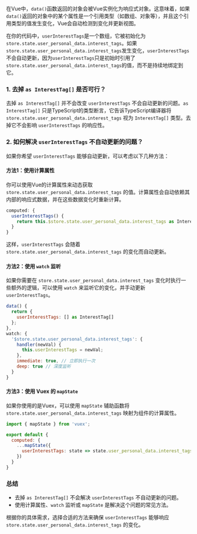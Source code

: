 在Vue中，`data()`函数返回的对象会被Vue实例化为响应式对象。这意味着，如果`data()`返回的对象中的某个属性是一个引用类型（如数组、对象等），并且这个引用类型的值发生变化，Vue会自动检测到变化并更新视图。

在你的代码中，`userInterestTags`是一个数组，它被初始化为`store.state.user_personal_data.interest_tags`。如果`store.state.user_personal_data.interest_tags`发生变化，`userInterestTags`不会自动更新，因为`userInterestTags`只是初始时引用了`store.state.user_personal_data.interest_tags`的值，而不是持续地绑定到它。

### 1. 去掉 `as InterestTag[]` 是否可行？
去掉 `as InterestTag[]` 并不会改变 `userInterestTags` 不会自动更新的问题。`as InterestTag[]` 只是TypeScript的类型断言，它告诉TypeScript编译器将 `store.state.user_personal_data.interest_tags` 视为 `InterestTag[]` 类型。去掉它不会影响 `userInterestTags` 的响应性。

### 2. 如何解决 `userInterestTags` 不自动更新的问题？
如果你希望 `userInterestTags` 能够自动更新，可以考虑以下几种方法：

#### 方法1：使用计算属性
你可以使用Vue的计算属性来动态获取 `store.state.user_personal_data.interest_tags` 的值。计算属性会自动依赖其内部的响应式数据，并在这些数据变化时重新计算。

```javascript
computed: {
  userInterestTags() {
    return this.$store.state.user_personal_data.interest_tags as InterestTag[];
  }
}
```

这样，`userInterestTags` 会随着 `store.state.user_personal_data.interest_tags` 的变化而自动更新。

#### 方法2：使用 `watch` 监听
如果你需要在 `store.state.user_personal_data.interest_tags` 变化时执行一些额外的逻辑，可以使用 `watch` 来监听它的变化，并手动更新 `userInterestTags`。

```javascript
data() {
  return {
    userInterestTags: [] as InterestTag[]
  };
},
watch: {
  '$store.state.user_personal_data.interest_tags': {
    handler(newVal) {
      this.userInterestTags = newVal;
    },
    immediate: true, // 立即执行一次
    deep: true // 深度监听
  }
}
```

#### 方法3：使用 Vuex 的 `mapState`
如果你使用的是Vuex，可以使用 `mapState` 辅助函数将 `store.state.user_personal_data.interest_tags` 映射为组件的计算属性。

```javascript
import { mapState } from 'vuex';

export default {
  computed: {
    ...mapState({
      userInterestTags: state => state.user_personal_data.interest_tags
    })
  }
}
```

### 总结
- 去掉 `as InterestTag[]` 不会解决 `userInterestTags` 不自动更新的问题。
- 使用计算属性、`watch` 监听或 `mapState` 是解决这个问题的常见方法。

根据你的具体需求，选择合适的方法来确保 `userInterestTags` 能够响应 `store.state.user_personal_data.interest_tags` 的变化。 
